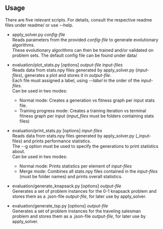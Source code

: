 ## Usage

There are five relevant scripts. For details, consult the respective readme files under readme/ or use --help.

* apply_solver.py _config-file_  
Reads parameters from the provided _config-file_ to generate evolutionary algorithms.  
These evolutionary algorithms can then be trained and/or validated on problem sets.
The default config file can be found under data/

* evaluation/plot_stats.py [options] _output-file_ _input-files_  
Reads data from stats.npy files generated by apply_solver.py (_input-files_), generates a plot and stores it in _output-file_.  
Each file must assigned a label, using _--label_ in the order of the _input-files_.  
Can be used in two modes:  
  * Normal mode:
  Creates a generation vs fitness graph per input stats file.
  * Training progress mode:
  Creates a training iteration vs terminal fitness graph per input (_input_files_ must be folders containing stats files)

* evaluation/print_stats.py [options] _input-files_  
Reads data from stats.npy files generated by apply_solver.py (_input-files) and prints performance statistics.  
The --g option must be used to specify the generations to print statistics about.  
Can be used in two modes:
  * Normal mode:
  Prints statistics per element of _input-files_
  * Merge mode:
  Combines all stats.npy files contained in the _input-files_ (must be folder names) and prints overall statistics.

* evaluation/generate_knapsack.py [options] _output-file_  
Generates a set of problem instances for the 0-1 knapsack problem and stores them as a .json-file _output-file_, for later use by apply_solver.

* evaluation/generate_tsp.py [options] _output-file_  
Generates a set of problem instances for the traveling salesman problem and stores them as a .json-file _output-file_, for later use by apply_solver.
